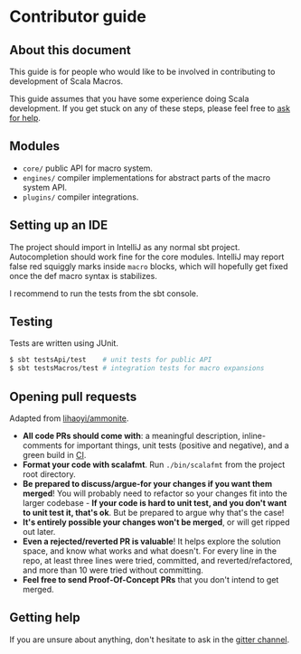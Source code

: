 # Contributor guide

## About this document

This guide is for people who would like to be involved in contributing to
development of Scala Macros.

This guide assumes that you have some experience doing Scala
development. If you get stuck on any of these steps, please feel free
to [ask for help](#getting-help).

## Modules

- `core/` public API for macro system.
- `engines/` compiler implementations for abstract parts of the macro system API.
- `plugins/` compiler integrations.

## Setting up an IDE

The project should import in IntelliJ as any normal sbt project.
Autocompletion should work fine for the core modules.
IntelliJ may report false red squiggly marks inside `macro` blocks, which will
hopefully get fixed once the def macro syntax is stabilizes.

I recommend to run the tests from the sbt console.

## Testing

Tests are written using JUnit.

```sh
$ sbt testsApi/test    # unit tests for public API
$ sbt testsMacros/test # integration tests for macro expansions
```

## Opening pull requests

Adapted from [lihaoyi/ammonite](https://github.com/lihaoyi/Ammonite).

- **All code PRs should come with**: a meaningful description, inline-comments
  for important things, unit tests (positive and negative), and a green build
  in [CI](https://travis-ci.org/scalacenter/macros).
- **Format your code with scalafmt**. Run `./bin/scalafmt` from the project
  root directory.
- **Be prepared to discuss/argue-for your changes if you want them merged**!
  You will probably need to refactor so your changes fit into the larger
  codebase - **If your code is hard to unit test, and you don't want to unit
  test it, that's ok**. But be prepared to argue why that's the case!
- **It's entirely possible your changes won't be merged**, or will get ripped
  out later.
- **Even a rejected/reverted PR is valuable**! It helps explore the solution
  space, and know what works and what doesn't. For every line in the repo, at
  least three lines were tried, committed, and reverted/refactored, and more
  than 10 were tried without committing.
- **Feel free to send Proof-Of-Concept PRs** that you don't intend to get merged.

## Getting help

If you are unsure about anything, don't hesitate to ask in the
[gitter channel](https://gitter.im/scalacenter/scalafix).
